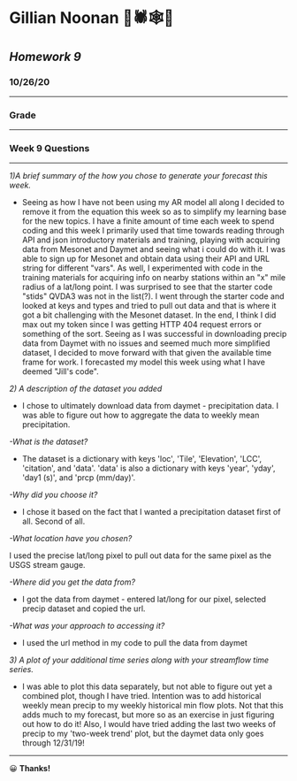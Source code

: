 # **Gillian Noonan**  &#x1F47B;&#x1F577;&#x1F578;&#x1F383;
## *Homework 9*
### 10/26/20
___

### Grade


---
### Week 9 Questions
---
*1)A brief summary of the how you chose to generate your forecast this week.*
- Seeing as how I have not been using my AR model all along I decided to remove it from the equation this week so as to simplify my learning base for the new topics.  I have a finite amount of time each week to spend coding and this week I primarily used that time towards reading through API and json introductory materials and training, playing with acquiring data from Mesonet and Daymet and seeing what i could do with it.  I was able to sign up for Mesonet and obtain data using their API and URL string for different "vars".  As well, I experimented with code in the training materials for acquiring info on nearby stations within an "x" mile radius of a lat/long point.  I was surprised to see that the starter code "stids" QVDA3 was not in the list(?).  I went through the starter code and looked at keys and types and tried to pull out data and that is where it got a bit challenging with the Mesonet dataset.  In the end, I think I did max out my token since I was getting HTTP 404 request errors or something of the sort.  Seeing as I was successful in downloading precip data from Daymet with no issues and seemed much more simplified dataset, I decided to move forward with that given the available time frame for work. I forecasted my model this week using what I have deemed "Jill's code".    

*2) A description of the dataset you added*

- I chose to ultimately download data from daymet - precipitation data.  I was able to figure out how to aggregate the data to weekly mean precipitation.

*-What is the dataset?*

- The dataset is a dictionary with keys 'loc', 'Tile', 'Elevation', 'LCC', 'citation', and 'data'.  'data' is also a dictionary with keys 'year', 'yday', 'day1 (s)', and 'prcp (mm/day)'.

*-Why did you choose it?*

- I chose it based on the fact that I wanted a precipitation dataset first of all.  Second of all.

*-What location have you chosen?*

I used the precise lat/long pixel to pull out data for the same pixel as the USGS stream gauge.

*-Where did you get the data from?*

- I got the data from daymet - entered lat/long for our pixel, selected precip dataset and copied the url.

*-What was your approach to accessing it?*

- I used the url method in my code to pull the data from daymet

*3) A plot of your additional time series along with your streamflow time series.*

- I was able to plot this data separately, but not able to figure out yet a combined plot, though I have tried.  Intention was to add historical weekly mean precip to my weekly historical min flow plots.   Not that this adds much to my forecast, but more so as an exercise in just figuring out how to do it!  Also, I would have tried adding the last two weeks of precip to my 'two-week trend' plot, but the daymet data only goes through 12/31/19!
---

&#x1F600;
**Thanks!**  
